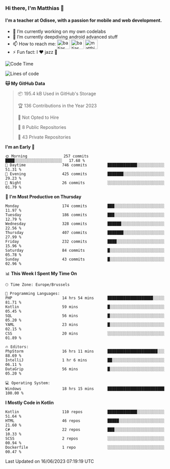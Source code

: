 ### Hi there, I'm Matthias 👋

#### I'm a teacher at Odisee, with a passion for mobile and web development.

- 🔭 I’m currently working on my own codelabs
- 🌱 I’m currently deepdiving android advanced stuff
- 📫 How to reach me: <a href="https://dev.to/batjas" target="_blank"><img align="center" src="https://raw.githubusercontent.com/rahuldkjain/github-profile-readme-generator/master/src/images/icons/Social/devto.svg" alt="batjas" height="30" width="40" /></a>
<a href="https://twitter.com/batjas" target="_blank"><img align="center" src="https://raw.githubusercontent.com/rahuldkjain/github-profile-readme-generator/master/src/images/icons/Social/twitter.svg" alt="batjas" height="30" width="40" /></a>
<a href="https://linkedin.com/in/matthiasdruwé" target="_blank"><img align="center" src="https://raw.githubusercontent.com/rahuldkjain/github-profile-readme-generator/master/src/images/icons/Social/linked-in-alt.svg" alt="matthiasdruwé" height="30" width="40" /></a>
- ⚡ Fun fact: I ❤ jazz 🎷


<!--START_SECTION:waka-->
![Code Time](http://img.shields.io/badge/Code%20Time-785%20hrs%2043%20mins-blue)

![Lines of code](https://img.shields.io/badge/From%20Hello%20World%20I%27ve%20Written-1.6%20million%20lines%20of%20code-blue)

**🐱 My GitHub Data** 

> 📦 195.4 kB Used in GitHub's Storage 
 > 
> 🏆 136 Contributions in the Year 2023
 > 
> 🚫 Not Opted to Hire
 > 
> 📜 8 Public Repositories 
 > 
> 🔑 43 Private Repositories 
 > 
**I'm an Early 🐤** 

```text
🌞 Morning                257 commits         ████░░░░░░░░░░░░░░░░░░░░░   17.68 % 
🌆 Daytime                746 commits         █████████████░░░░░░░░░░░░   51.31 % 
🌃 Evening                425 commits         ███████░░░░░░░░░░░░░░░░░░   29.23 % 
🌙 Night                  26 commits          ░░░░░░░░░░░░░░░░░░░░░░░░░   01.79 % 
```
📅 **I'm Most Productive on Thursday** 

```text
Monday                   174 commits         ███░░░░░░░░░░░░░░░░░░░░░░   11.97 % 
Tuesday                  186 commits         ███░░░░░░░░░░░░░░░░░░░░░░   12.79 % 
Wednesday                328 commits         ██████░░░░░░░░░░░░░░░░░░░   22.56 % 
Thursday                 407 commits         ███████░░░░░░░░░░░░░░░░░░   27.99 % 
Friday                   232 commits         ████░░░░░░░░░░░░░░░░░░░░░   15.96 % 
Saturday                 84 commits          █░░░░░░░░░░░░░░░░░░░░░░░░   05.78 % 
Sunday                   43 commits          █░░░░░░░░░░░░░░░░░░░░░░░░   02.96 % 
```


📊 **This Week I Spent My Time On** 

```text
🕑︎ Time Zone: Europe/Brussels

💬 Programming Languages: 
PHP                      14 hrs 54 mins      ████████████████████░░░░░   81.71 % 
Kotlin                   59 mins             █░░░░░░░░░░░░░░░░░░░░░░░░   05.45 % 
SQL                      56 mins             █░░░░░░░░░░░░░░░░░░░░░░░░   05.20 % 
YAML                     23 mins             █░░░░░░░░░░░░░░░░░░░░░░░░   02.15 % 
CSS                      20 mins             ░░░░░░░░░░░░░░░░░░░░░░░░░   01.89 % 

🔥 Editors: 
PhpStorm                 16 hrs 11 mins      ██████████████████████░░░   88.69 % 
IntelliJ                 1 hr 6 mins         ██░░░░░░░░░░░░░░░░░░░░░░░   06.11 % 
DataGrip                 56 mins             █░░░░░░░░░░░░░░░░░░░░░░░░   05.20 % 

💻 Operating System: 
Windows                  18 hrs 15 mins      █████████████████████████   100.00 % 
```

**I Mostly Code in Kotlin** 

```text
Kotlin                   110 repos           █████████████░░░░░░░░░░░░   51.64 % 
HTML                     46 repos            █████░░░░░░░░░░░░░░░░░░░░   21.60 % 
C#                       22 repos            ███░░░░░░░░░░░░░░░░░░░░░░   10.33 % 
SCSS                     2 repos             ░░░░░░░░░░░░░░░░░░░░░░░░░   00.94 % 
Dockerfile               1 repo              ░░░░░░░░░░░░░░░░░░░░░░░░░   00.47 % 
```




 Last Updated on 16/06/2023 07:19:19 UTC
<!--END_SECTION:waka-->
